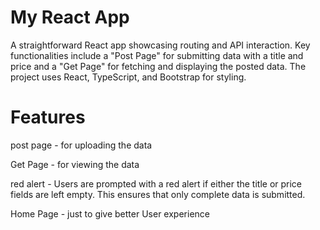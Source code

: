 # My React App
A straightforward React app showcasing routing and API interaction. Key functionalities include a "Post Page" for submitting data with a title and price and a "Get Page" for fetching and displaying the posted data. The project uses React, TypeScript, and Bootstrap for styling. 

# Features
  post page - for uploading the data

  Get Page - for viewing the data

  red alert - Users are prompted with a red alert if either the title or price fields are left empty. This ensures that only complete data is submitted.

  Home Page - just to give better User experience
